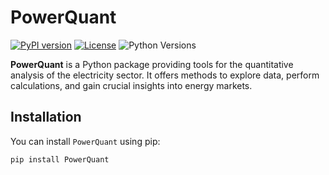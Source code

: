 # PowerQuant

[![PyPI version](https://badge.fury.io/py/[your_package_name_on_pypi].svg)](https://pypi.org/project/[your_package_name_on_pypi]/)
[![License](https://img.shields.io/badge/License-MIT-yellow.svg)](https://opensource.org/licenses/MIT)
![Python Versions](https://img.shields.io/pypi/pyversions/[your_package_name_on_pypi])

**PowerQuant** is a Python package providing tools for the quantitative analysis of the electricity sector. It offers methods to explore data, perform calculations, and gain crucial insights into energy markets.

## Installation

You can install `PowerQuant` using pip:

```bash
pip install PowerQuant